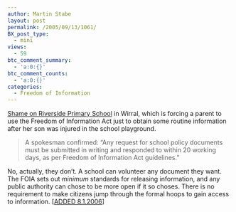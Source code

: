 ```yaml
---
author: Martin Stabe
layout: post
permalink: /2005/09/13/1061/
BX_post_type:
  - mini
views:
  - 59
btc_comment_summary:
  - 'a:0:{}'
btc_comment_counts:
  - 'a:0:{}'
categories:
  - Freedom of Information
---
```

[Shame on Riverside Primary School][1] in Wirral, which is forcing a parent to use the Freedom of Information Act just to obtain some routine information after her son was injured in the school playground.

> A spokesman confirmed: &ldquo;Any request for school policy documents must be submitted in writing and responded to within 20 working days, as per Freedom of Information Act guidelines.&rdquo;

No, actually, they don&rsquo;t. A school can volunteer any document they want. The FOIA sets out *minimum* standards for releasing information, and any public authority can chose to be more open if it so choses. There is no requirement to make citizens jump through the formal hoops to gain access to information. [[ADDED 8.1.2006][2]]

 [1]: http://icliverpool.icnetwork.co.uk/0100news/0100regionalnews/tm_objectid=16124915&method=full&siteid=50061&headline=primary-school-s-red-tape-madness-name_page.html
 [2]: http://martinstabe.com/blog/?p=1348